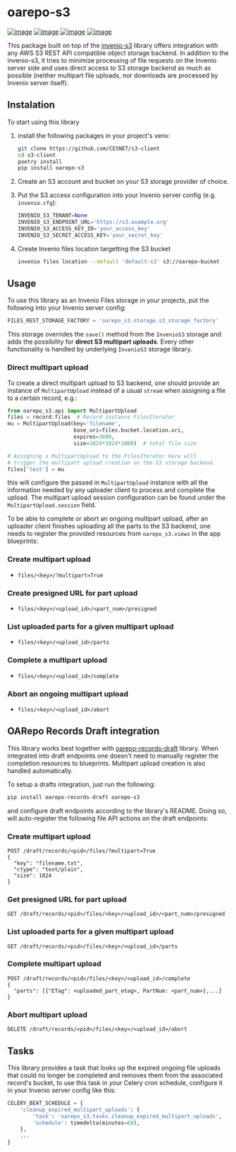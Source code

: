 # oarepo-s3

[![image][]][1]
[![image][2]][3]
[![image][4]][5]
[![image][6]][7]

This package built on top of the [invenio-s3](https://github.com/inveniosoftware/invenio-s3)
library offers integration with any AWS S3 REST API compatible object storage backend.
In addition to the invenio-s3, it tries to minimize processing of file requests on the
Invenio server side and uses direct access to S3 storage backend as much as possible
(neither multipart file uploads, nor downloads are processed by Invenio server itself).

## Instalation

To start using this library

1) install the following packages in your project's venv:
    ```bash
    git clone https://github.com/CESNET/s3-client
    cd s3-client
    poetry install
    pip install oarepo-s3
    ```

2) Create an S3 account and bucket on your S3 storage provider of choice.
3) Put the S3 access configuration into your Invenio server config (e.g. `invenio.cfg`):
    ```python
    INVENIO_S3_TENANT=None
    INVENIO_S3_ENDPOINT_URL='https://s3.example.org'
    INVENIO_S3_ACCESS_KEY_ID='your_access_key'
    INVENIO_S3_SECRET_ACCESS_KEY='your_secret_key'
    ```
3) Create Invenio files location targetting the S3 bucket
    ```bash
    invenio files location --default 'default-s3' s3://oarepo-bucket
    ```

## Usage

To use this library as an Invenio Files storage in your projects, put the following
into your Invenio server config:

```python
FILES_REST_STORAGE_FACTORY = 'oarepo_s3.storage.s3_storage_factory'
```

This storage overrides the `save()` method from the `InvenioS3` storage and adds
the possibility for **direct S3 multipart uploads**. Every other functionality
is handled by underlying `InvenioS3` storage library.

### Direct multipart upload

To create a direct multipart upload to S3 backend, one should provide an
instance of `MultipartUpload` instead of a usual `stream` when assigning
a file to a certain record, e.g.:

```python
from oarepo_s3.api import MultipartUpload
files = record.files  # Record instance FilesIterator
mu = MultipartUpload(key='filename',
                     base_uri=files.bucket.location.uri,
                     expires=3600,
                     size=1024*1024*1000)  # total file size

# Assigning a MultipartUpload to the FilesIterator here will
# trigger the multipart upload creation on the S3 storage backend.
files['test'] = mu
```

this will configure the passed in `MultipartUpload` instance with
all the information needed by any uploader client to process and
complete the upload. The multipart upload session configuration
can be found under the `MultipartUpload.session` field.

To be able to complete or abort an ongoing multipart upload, after an
uploader client finishes uploading all the parts to the S3 backend,
one needs to register the provided resources from `oarepo_s3.views` in
the app blueprints:

### Create multipart upload
- `files/<key>/?multipart=True`

### Create presigned URL for part upload
- `files/<key>/<upload_id>/<part_num>/presigned`

### List uploaded parts for a given multipart upload
- `files/<key>/<upload_id>/parts`

### Complete a multipart upload

- `files/<key>/<upload_id>/complete`

### Abort an ongoing multipart upload
- `files/<key>/<upload_id>/abort`

## OARepo Records Draft integration

This library works best together with [oarepo-records-draft](https://github.com/oarepo/oarepo-records-draft)
library. When integrated into draft endpoints one doesn't need to manually
register the completion resources to blueprints. Multipart upload creation
is also handled automatically.

To setup a drafts integration, just run the following:
```bash
pip install oarepo-records-draft oarepo-s3
```

and configure draft endpoints according to the library's README.
Doing so, will auto-register the following file API actions on the draft
endpoints:

### Create multipart upload
```http request
POST /draft/records/<pid>/files/?multipart=True
{
  "key": "filename.txt",
  "ctype": "text/plain",
  "size": 1024
}
```

### Get presigned URL for part upload
```http request
GET /draft/records/<pid>/files/<key>/<upload_id>/<part_num>/presigned
```

### List uploaded parts for a given multipart upload
```http request
GET /draft/records/<pid>/files/<key>/<upload_id>/parts
```

### Complete multipart upload
```http request
POST /draft/records/<pid>/files/<key>/<upload_id>/complete
{
  "parts": [{"ETag": <uploaded_part_etag>, PartNum: <part_num>},...]
}
```

### Abort multipart upload
```http request
DELETE /draft/records/<pid>/files/<key>/<upload_id>/abort
```

## Tasks

This library provides a task that looks up the expired ongoing
file uploads that could no longer be completed and removes them
from the associated record's bucket, to use this task in your
Celery cron schedule, configure it in your Invenio server config like this:

```python
CELERY_BEAT_SCHEDULE = {
    'cleanup_expired_multipart_uploads': {
        'task': 'oarepo_s3.tasks.cleanup_expired_multipart_uploads',
        'schedule': timedelta(minutes=60),
    },
    ...
}
```

  [image]: https://img.shields.io/github/license/oarepo/oarepo-s3.svg
  [1]: https://github.com/oarepo/oarepo-s3/blob/master/LICENSE
  [2]: https://img.shields.io/travis/oarepo/oarepo-s3.svg
  [3]: https://travis-ci.com/oarepo/oarepo-s3
  [4]: https://img.shields.io/coveralls/oarepo/oarepo-s3.svg
  [5]: https://coveralls.io/r/oarepo/oarepo-s3
  [6]: https://img.shields.io/pypi/v/oarepo-s3.svg
  [7]: https://pypi.org/pypi/oarepo-s3
